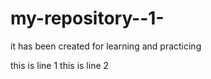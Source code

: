 # my-repository--1-



it has been created for learning and practicing 


this is line 1
this is line 2

